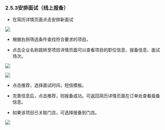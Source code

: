 ### 2.5.3安排面试（线上报备）

* 在简历详情页面点击安排新面试

![](https://images-cdn.shimo.im/C2GHu9SJZQosLywm/image.png!thumbnail)

* 根据右侧筛选条件查找符合要求的项目。

* 点击企业名称跳转至项目详情页面可以查看项目的职位信息、报备信息、面试场次。

![](https://images-cdn.shimo.im/bkjN7LHD81AIWPF4/image.png!thumbnail)

  


![](https://images-cdn.shimo.im/KD9LRUz5p7AFzIzK/image.png!thumbnail)

* 点击推荐，选择面试时间，短信模板。

* 完善信息后，点击推荐，则报备成功。可返回简历详情页面在订单处查看报备信息。

* 如果该项目已关联门店，可选择报备到门店。

![](https://images-cdn.shimo.im/RVvP44LPS2YKl1cf/image.png!thumbnail)

